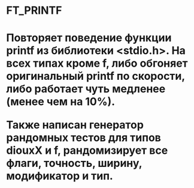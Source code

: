 <h1>FT_PRINTF<h1>

Повторяет поведение функции printf из библиотеки <stdio.h>.
На всех типах кроме f, либо обгоняет оригинальный printf по скорости, либо работает чуть медленее (менее чем на 10%).

Также написан генератор рандомных тестов для типов diouxX и f, рандомизирует все флаги, точность, ширину, модификатор и тип.
